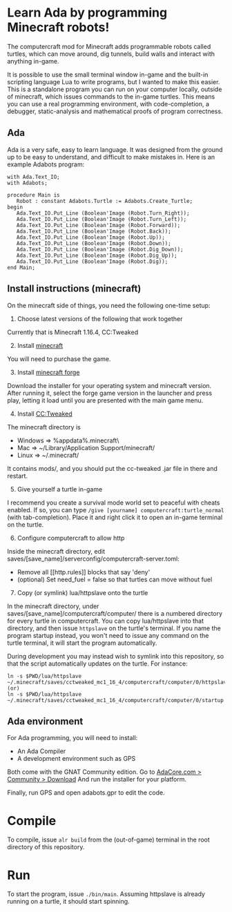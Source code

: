 # Learn Ada by programming Minecraft robots!

The computercraft mod for Minecraft adds programmable robots called turtles,
which can move around, dig tunnels, build walls and interact with anything in-game.

It is possible to use the small terminal window in-game and the built-in scripting
language Lua to write programs, but I wanted to make this easier. This is a standalone
program you can run on your computer locally, outside of minecraft, which issues commands
to the in-game turtles. This means you can use a real programming environment, with
code-completion, a debugger, static-analysis and mathematical proofs of program correctness.

## Ada

Ada is a very safe, easy to learn language. It was designed from the ground up to be easy
to understand, and difficult to make mistakes in. Here is an example Adabots program:

```
with Ada.Text_IO;
with Adabots;

procedure Main is
   Robot : constant Adabots.Turtle := Adabots.Create_Turtle;
begin
   Ada.Text_IO.Put_Line (Boolean'Image (Robot.Turn_Right));
   Ada.Text_IO.Put_Line (Boolean'Image (Robot.Turn_Left));
   Ada.Text_IO.Put_Line (Boolean'Image (Robot.Forward));
   Ada.Text_IO.Put_Line (Boolean'Image (Robot.Back));
   Ada.Text_IO.Put_Line (Boolean'Image (Robot.Up));
   Ada.Text_IO.Put_Line (Boolean'Image (Robot.Down));
   Ada.Text_IO.Put_Line (Boolean'Image (Robot.Dig_Down));
   Ada.Text_IO.Put_Line (Boolean'Image (Robot.Dig_Up));
   Ada.Text_IO.Put_Line (Boolean'Image (Robot.Dig));
end Main;
```

## Install instructions (minecraft)

On the minecraft side of things, you need the following one-time setup:

1) Choose latest versions of the following that work together

Currently that is Minecraft 1.16.4, CC:Tweaked 

2) Install [minecraft](https://minecraft.net/)

You will need to purchase the game.

3) Install [minecraft forge](https://files.minecraftforge.net/net/minecraftforge/forge/)

Download the installer for your operating system and minecraft version. After running it,
select the forge game version in the launcher and press play, letting it load until you
are presented with the main game menu.

4) Install [CC:Tweaked](https://www.curseforge.com/minecraft/mc-mods/cc-tweaked)

The minecraft directory is 

- Windows => %appdata%\.minecraft\
- Mac     => ~/Library/Application Support/minecraft/
- Linux   => ~/.minecraft/

It contains mods/, and you should put the cc-tweaked .jar file in there and restart.

5) Give yourself a turtle in-game

I recommend you create a survival mode world set to peaceful with cheats enabled. If so,
you can type `/give [yourname] computercraft:turtle_normal` (with tab-completion). Place it
and right click it to open an in-game terminal on the turtle.

6) Configure computercraft to allow http

Inside the minecraft directory, edit saves/[save_name]/serverconfig/computercraft-server.toml:

- Remove all [[http.rules]] blocks that say 'deny'
- (optional) Set need_fuel = false so that turtles can move without fuel

7) Copy (or symlink) lua/httpslave onto the turtle

In the minecraft directory, under saves/[save_name]/computercraft/computer/ there is a numbered
directory for every turtle in computercraft. You can copy lua/httpslave into that directory,
and then issue `httpslave` on the turtle's terminal. If you name the program startup instead,
you won't need to issue any command on the turtle terminal, it will start the program automatically.

During development you may instead wish to symlink into this repository, so that the script
automatically updates on the turtle. For instance:

```
ln -s $PWD/lua/httpslave ~/.minecraft/saves/cctweaked_mc1_16_4/computercraft/computer/0/httpslave
(or)
ln -s $PWD/lua/httpslave ~/.minecraft/saves/cctweaked_mc1_16_4/computercraft/computer/0/startup
```

## Ada environment

For Ada programming, you will need to install:

- An Ada Compiler
- A development environment such as GPS

Both come with the GNAT Community edition.
Go to [AdaCore.com > Community > Download](https://www.adacore.com/download)
And run the installer for your platform.

Finally, run GPS and open adabots.gpr to edit the code.

# Compile

To compile, issue `alr build` from the (out-of-game) terminal in the root directory of this repository.

# Run

To start the program, issue `./bin/main`. Assuming httpslave is already running on a turtle,
it should start spinning.

